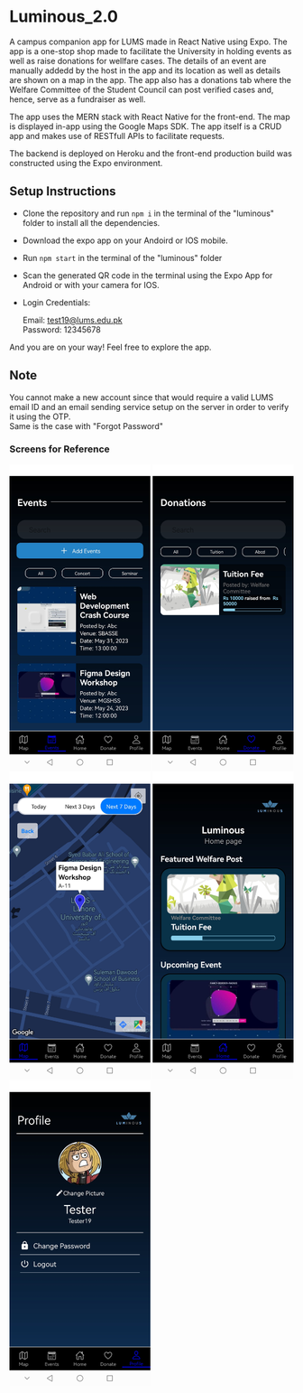 # Luminous_2.0

A campus companion app for LUMS made in React Native using Expo. The app is a one-stop shop made to facilitate the University in holding events as well as raise donations for wellfare cases. The details of an event are manually addedd by the host in the app and its location as well as details are shown on a map in the app. The app also has a donations tab where the Welfare Committee of the Student Council can post verified cases and, hence, serve as a fundraiser as well.

The app uses the MERN stack with React Native for the front-end. The map is displayed in-app using the Google Maps SDK. The app itself is a CRUD app and makes use of RESTfull APIs to facilitate requests.

The backend is deployed on Heroku and the front-end production build was constructed using the Expo environment.

## Setup Instructions

- Clone the repository and run `npm i` in the terminal of the "luminous" folder to install all the dependencies.
- Download the expo app on your Andoird or IOS mobile.
- Run `npm start` in the terminal of the "luminous" folder
- Scan the generated QR code in the terminal using the Expo App for Android or with your camera for IOS.
- Login Credentials:

    Email: test19@lums.edu.pk  
    Password: 12345678

And you are on your way!
Feel free to explore the app.

## Note

You cannot make a new account since that would require a valid LUMS email ID and an email sending service setup on the server in order to verify it using the OTP.  
Same is the case with "Forgot Password"

### Screens for Reference

<!-- ![alt text](https://github.com/nibi420/Luminous_2.0/blob/HickeryDickery-patch-1/luminous/assets/luminous1.jpg?raw=true) -->
<img src="https://github.com/nibi420/Luminous_2.0/blob/HickeryDickery-patch-1/luminous/assets/luminous1.jpg" width="250" />
<img src="https://github.com/nibi420/Luminous_2.0/blob/HickeryDickery-patch-1/luminous/assets/luminous2.jpg" width="250" />
<img src="https://github.com/nibi420/Luminous_2.0/blob/HickeryDickery-patch-1/luminous/assets/luminous3.jpg" width="250" />
<img src="https://github.com/nibi420/Luminous_2.0/blob/HickeryDickery-patch-1/luminous/assets/luminous4.jpg" width="250" />
<img src="https://github.com/nibi420/Luminous_2.0/blob/HickeryDickery-patch-1/luminous/assets/luminous5.jpg" width="250" />

